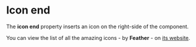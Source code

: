 # Icon end

The **icon end** property inserts an icon on the right-side of the component.

You can view the list of all the amazing icons - by **Feather** - on <a href="https://feathericons.com/" target="_blank">its website</a>.